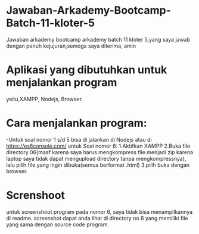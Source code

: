 # Jawaban-Arkademy-Bootcamp-Batch-11-kloter-5
Jawaban arkademy bootcamp arkademy batch 11 kloter 5,yang saya jawab dengan penuh kejujuran,semoga saya diterima, amin

# Aplikasi yang dibutuhkan untuk menjalankan program
yaitu,XAMPP, Nodejs, Browser.

# Cara menjalankan program:
-Untuk soal nomor 1 s/d 5 bisa di jalankan di Nodejs atau di https://es6console.com/
untuk Soal nomor 6:
1.Aktifkan XAMPP
2.Buka file directory 06(maaf karena saya harus mengkompress file menjadi zip karena laptop saya tidak dapat mengupload directory tanpa mengkompressnya), lalu pilih file yang ingin dibuka(semua berformat .html)
3.pilih buka dengan browser.

# Screnshoot
untuk screenshoot program pada nomor 6, saya tidak bisa menampilkannya di readme.
screenshot dapat anda lihat di directory no 6 yang memiliki file yang sama dengan source code program.

